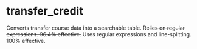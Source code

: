 # transfer_credit
Converts transfer course data into a searchable table. ~~Relies on regular expressions. 96.4% effective.~~
Uses regular expressions and line-splitting. 100% effective.
